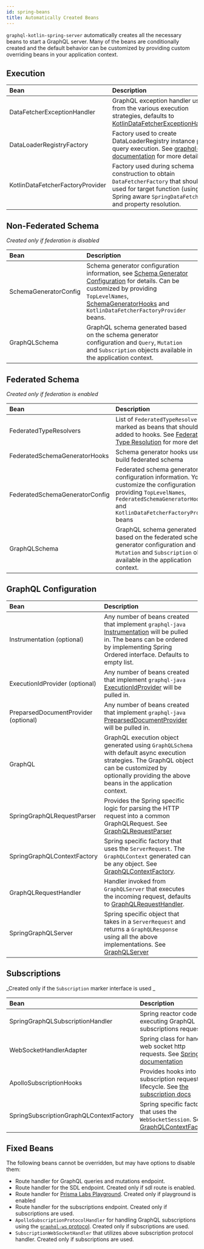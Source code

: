 ```yaml
---
id: spring-beans
title: Automatically Created Beans
---
```


`graphql-kotlin-spring-server` automatically creates all the necessary beans to start a GraphQL server.
Many of the beans are conditionally created and the default behavior can be customized by providing custom overriding beans in your application context.

## Execution
| Bean                             | Description |
|:---------------------------------|:------------|
| DataFetcherExceptionHandler      | GraphQL exception handler used from the various execution strategies, defaults to [KotlinDataFetcherExceptionHandler](https://github.com/ExpediaGroup/graphql-kotlin/blob/master/graphql-kotlin-spring-server/src/main/kotlin/com/expediagroup/graphql/spring/exception/KotlinDataFetcherExceptionHandler.kt). |
| DataLoaderRegistryFactory        | Factory used to create DataLoaderRegistry instance per query execution. See [graphql-java documentation](https://www.graphql-java.com/documentation/v14/batching/) for more details. |
| KotlinDataFetcherFactoryProvider | Factory used during schema construction to obtain `DataFetcherFactory` that should be used for target function (using Spring aware `SpringDataFetcher`) and property resolution. |


## Non-Federated Schema
_Created only if federation is disabled_

| Bean                             | Description |
|:---------------------------------|:------------|
| SchemaGeneratorConfig          | Schema generator configuration information, see [Schema Generator Configuration](../../schema-generator/customizing-schemas/generator-config.md) for details. Can be customized by providing `TopLevelNames`, [SchemaGeneratorHooks](../../schema-generator/customizing-schemas/generator-config.md) and `KotlinDataFetcherFactoryProvider` beans. |
| GraphQLSchema                  | GraphQL schema generated based on the schema generator configuration and  `Query`, `Mutation` and `Subscription` objects available in the application context. |


## Federated Schema
_Created only if federation is enabled_

| Bean                             | Description |
|:---------------------------------|:------------|
| FederatedTypeResolvers         | List of `FederatedTypeResolvers` marked as beans that should be added to hooks. See [Federated Type Resolution](../../federated/type-resolution.md) for more details |
| FederatedSchemaGeneratorHooks  | Schema generator hooks used to build federated schema |
| FederatedSchemaGeneratorConfig | Federated schema generator configuration information. You can customize the configuration by providing `TopLevelNames`, `FederatedSchemaGeneratorHooks` and `KotlinDataFetcherFactoryProvider` beans |
| GraphQLSchema                  | GraphQL schema generated based on the federated schema generator configuration and  `Query`, `Mutation` and `Subscription` objects available in the application context. |


## GraphQL Configuration
| Bean                           | Description |
|:-------------------------------|:------------|
| Instrumentation (optional)           | Any number of beans created that implement `graphql-java` [Instrumentation](https://www.graphql-java.com/documentation/v16/instrumentation/) will be pulled in. The beans can be ordered by implementing Spring Ordered interface. Defaults to empty list. |
| ExecutionIdProvider (optional)       | Any number of beans created that implement `graphql-java` [ExecutionIdProvider](https://github.com/graphql-java/graphql-java/blob/master/src/main/java/graphql/execution/ExecutionIdProvider.java) will be pulled in. |
| PreparsedDocumentProvider (optional) | Any number of beans created that implement `graphql-java` [PreparsedDocumentProvider](https://github.com/graphql-java/graphql-java/blob/master/src/main/java/graphql/execution/preparsed/PreparsedDocumentProvider.java) will be pulled in. |
| GraphQL                              | GraphQL execution object generated using `GraphQLSchema` with default async execution strategies. The GraphQL object can be customized by optionally providing the above beans in the application context. |
| SpringGraphQLRequestParser           | Provides the Spring specific logic for parsing the HTTP request into a common GraphQLRequest. See [GraphQLRequestParser](../graphql-request-parser.md) |
| SpringGraphQLContextFactory          | Spring specific factory that uses the `ServerRequest`. The `GraphQLContext` generated can be any object. See [GraphQLContextFactory](../graphql-context-factory.md). |
| GraphQLRequestHandler                | Handler invoked from `GraphQLServer` that executes the incoming request, defaults to [GraphQLRequestHandler](../graphql-request-handler.md). |
| SpringGraphQLServer                  | Spring specific object that takes in a `ServerRequest` and returns a `GraphQLResponse` using all the above implementations. See [GraphQLServer](../graphql-server.md) |


## Subscriptions
_Created only if the `Subscription` marker interface is used _

| Bean                             | Description |
|:---------------------------------|:------------|
| SpringGraphQLSubscriptionHandler | Spring reactor code for executing GraphQL subscriptions requests |
| WebSocketHandlerAdapter          | Spring class for handling web socket http requests. See [Spring documentation](https://docs.spring.io/spring/docs/current/javadoc-api/org/springframework/web/reactive/socket/server/support/WebSocketHandlerAdapter.html) |
| ApolloSubscriptionHooks          | Provides hooks into the subscription request lifecycle. See [the subscription docs](spring-subscriptions.md) |
| SpringSubscriptionGraphQLContextFactory | Spring specific factory that uses the `WebSocketSession`. See [GraphQLContextFactory](../graphql-context-factory.md). |


## Fixed Beans
The following beans cannot be overridden, but may have options to disable them:

* Route handler for GraphQL queries and mutations endpoint.
* Route handler for the SDL endpoint. Created only if sdl route is enabled.
* Route handler for [Prisma Labs Playground](https://github.com/prisma-labs/graphql-playground). Created only if playground is enabled
* Route handler for the subscriptions endpoint. Created only if subscriptions are used.
* `ApolloSubscriptionProtocolHandler` for handling GraphQL subscriptions using the [`graphql-ws` protocol](https://github.com/apollographql/subscriptions-transport-ws/blob/master/PROTOCOL.md). Created only if subscriptions are used.
* `SubscriptionWebSocketHandler` that utilizes above subscription protocol handler. Created only if subscriptions are used.
